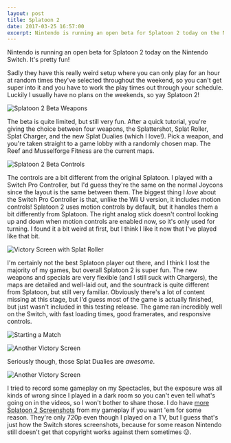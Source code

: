 ```yaml
---
layout: post
title: Splatoon 2
date: 2017-03-25 16:57:00
excerpt: Nintendo is running an open beta for Splatoon 2 today on the Nintendo Switch. It's pretty fun!
---
```


Nintendo is running an open beta for Splatoon 2 today on the Nintendo Switch. It's pretty fun!

Sadly they have this really weird setup where you can only play for an hour at random times they've selected throughout the weekend, so you can't get super into it and you have to work the play times out through your schedule. Luckily I usually have no plans on the weekends, so yay Splatoon 2!

![Splatoon 2 Beta Weapons](https://blog.phpizza.com/assets/splat2/2017032513230300-777AC1189ADA093280C624C7F7AA30B1.jpg)

The beta is quite limited, but still very fun. After a quick tutorial, you're giving the choice between four weapons, the Splattershot, Splat Roller, Splat Charger, and the new Splat Dualies (which I love!). Pick a weapon, and you're taken straight to a game lobby with a randomly chosen map. The Reef and Musselforge Fitness are the current maps.

![Splatoon 2 Beta Controls](https://blog.phpizza.com/assets/splat2/2017032513405100-777AC1189ADA093280C624C7F7AA30B1.jpg)

The controls are a bit different from the original Splatoon. I played with a Switch Pro Controller, but I'd guess they're the same on the normal Joycons since the layout is the same between them. The biggest thing I *love* about the Switch Pro Controller is that, unlike the Wii U version, it includes motion controls! Splatoon 2 uses motion controls by default, but it handles them a bit differently from Splatoon. The right analog stick doesn't control looking up and down when motion controls are enabled now, so it's only used for turning. I found it a bit weird at first, but I think I like it now that I've played like that bit.

![Victory Screen with Splat Roller](https://blog.phpizza.com/assets/splat2/2017032513522500-777AC1189ADA093280C624C7F7AA30B1.jpg)

I'm certainly not the best Splatoon player out there, and I think I lost the majority of my games, but overall Splatoon 2 is super fun. The new weapons and specials are very flexible (and I still suck with Chargers), the maps are detailed and well-laid out, and the sountrack is quite different from Splatoon, but still very familiar. Obviously there's a lot of content missing at this stage, but I'd guess most of the game is actually finished, but just wasn't included in this testing release. The game ran incredibly well on the Switch, with fast loading times, good framerates, and responsive controls.

![Starting a Match](https://blog.phpizza.com/assets/splat2/2017032514014200-777AC1189ADA093280C624C7F7AA30B1.jpg)

![Another Victory Screen](https://blog.phpizza.com/assets/splat2/2017032514050400-777AC1189ADA093280C624C7F7AA30B1.jpg)

Seriously though, those Splat Dualies are *awesome*.

![Another Victory Screen](https://blog.phpizza.com/assets/splat2/2017032514051800-777AC1189ADA093280C624C7F7AA30B1.jpg)

I tried to record some gameplay on my Spectacles, but the exposure was all kinds of wrong since I played in a dark room so you can't even tell what's going on in the videos, so I won't bother to share those. I do have [more Splatoon 2 Screenshots](https://phpizza.com/~alan/blog-img/splat2/gallery.php) from my gameplay if you want 'em for some reason. They're only 720p even though I played on a TV, but I guess that's just how the Switch stores screenshots, because for some reason Nintendo still doesn't get that copyright works against them sometimes 😛.
